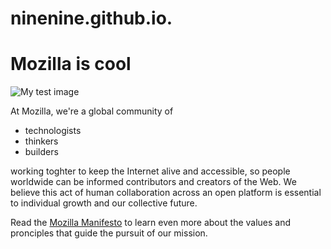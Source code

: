 # ninenine.github.io.
<!DOCTYPE html>
<html>
  <head>
    <meta charset="utf-8">
    <title>My test page</title>
    <link href="https://commons.wikimedia.org/wiki/File:Firefox_Logo,_2017.svg" rel="stylesheet" type="text/css">
  </head>
  <body>
    <h1>Mozilla is cool</h1>
    <img src="images\firefox.png" alt="My test image">
    <p>At Mozilla, we're a global community of</p>
    <ul>
        <li>technologists</li>
        <li>thinkers</li>
        <li>builders</li>
    </ul>
    <p>working toghter to keep the Internet alive and accessible, so people worldwide can be informed contributors and creators of the Web. We believe this act of human collaboration across an open platform is essential to individual growth and our collective future.</p>
    <p>Read the <a href="https://www.mozilla.org/zh-TW/about/manifesto/">Mozilla Manifesto</a> to learn even more about the values and pronciples that guide the pursuit of our mission.</p>
  </body>
</html> 
